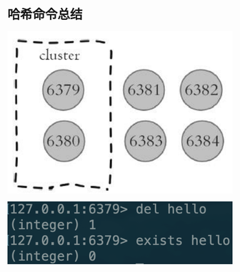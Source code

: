 # 哈希命令总结

![](../../.gitbook/assets/image%20%2895%29.png)

![](../../.gitbook/assets/image%20%2824%29.png)

